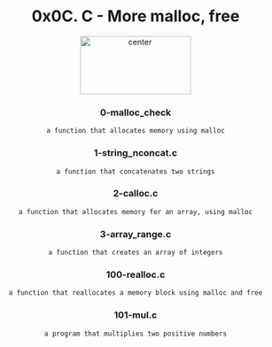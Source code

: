 <div align="center">
<h1 align="center">0x0C. C - More malloc, free</h1>

<p align="center">
<img src="https://assets.imaginablefutures.com/media/images/ALX_Logo.max-200x150.png" alt="center" style="width:200px; height:105px"/>
</p>


<h3 align="center">0-malloc_check</h3>

`a function that allocates memory using malloc`

<h3 align="center">1-string_nconcat.c</h3>

`a function that concatenates two strings`

<h3 align="center">2-calloc.c</h3>

`a function that allocates memory for an array, using malloc`

<h3 align="center">3-array_range.c</h3>

`a function that creates an array of integers`

<h3 align="center">100-realloc.c</h3>

`a function that reallocates a memory block using malloc and free`

<h3 align="center">101-mul.c</h3>

`a program that multiplies two positive numbers`

